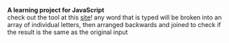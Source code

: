 **A learning project for JavaScript**  
check out the tool at this [site](https://palindromechecked.netlify.app/)!
any word that is typed will be broken into an array of individual letters, then arranged backwards and joined to check if the result is the same as the original input